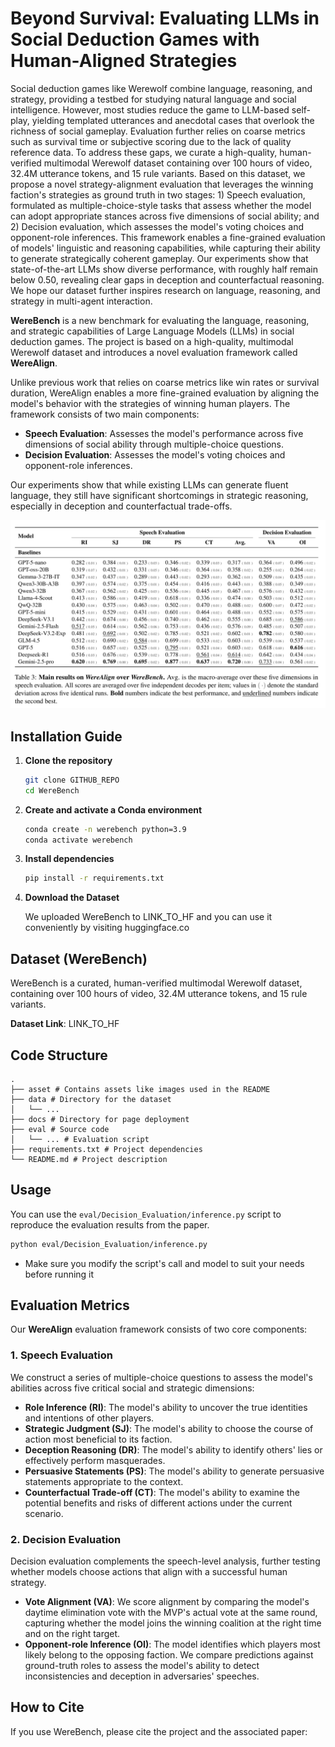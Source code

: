 # Beyond Survival: Evaluating LLMs in Social Deduction Games with Human-Aligned Strategies

Social deduction games like Werewolf combine language, reasoning, and strategy, providing a testbed for studying natural language and social intelligence. However, most studies reduce the game to LLM-based self-play, yielding templated utterances and anecdotal cases that overlook the richness of social gameplay. Evaluation further relies on coarse metrics such as survival time or subjective scoring due to the lack of quality reference data. To address these gaps, we curate a high-quality, human-verified multimodal Werewolf dataset containing over 100 hours of video, 32.4M utterance tokens, and 15 rule variants. Based on this dataset, we propose a novel strategy-alignment evaluation that leverages the winning faction's strategies as ground truth in two stages: 1) Speech evaluation, formulated as multiple-choice-style tasks that assess whether the model can adopt appropriate stances across five dimensions of social ability; and 2) Decision evaluation, which assesses the model's voting choices and opponent-role inferences. This framework enables a fine-grained evaluation of models' linguistic and reasoning capabilities, while capturing their ability to generate strategically coherent gameplay. Our experiments show that state-of-the-art LLMs show diverse performance, with roughly half remain below 0.50, revealing clear gaps in deception and counterfactual reasoning. We hope our dataset further inspires research on language, reasoning, and strategy in multi-agent interaction.

**WereBench** is a new benchmark for evaluating the language, reasoning, and strategic capabilities of Large Language Models (LLMs) in social deduction games. The project is based on a high-quality, multimodal Werewolf dataset and introduces a novel evaluation framework called **WereAlign**.

Unlike previous work that relies on coarse metrics like win rates or survival duration, WereAlign enables a more fine-grained evaluation by aligning the model's behavior with the strategies of winning human players. The framework consists of two main components:
*   **Speech Evaluation**: Assesses the model's performance across five dimensions of social ability through multiple-choice questions.
*   **Decision Evaluation**: Assesses the model's voting choices and opponent-role inferences.

Our experiments show that while existing LLMs can generate fluent language, they still have significant shortcomings in strategic reasoning, especially in deception and counterfactual trade-offs.

![WereAlign Framework](asset/evaluation.png)

## Installation Guide

1.  **Clone the repository**
    ```bash
    git clone GITHUB_REPO
    cd WereBench
    ```

2.  **Create and activate a Conda environment**
    ```bash
    conda create -n werebench python=3.9
    conda activate werebench
    ```

3.  **Install dependencies**
    ```bash
    pip install -r requirements.txt
    ```

4.  **Download the Dataset**
    
    We uploaded WereBench to LINK_TO_HF and you can use it conveniently by visiting huggingface.co

## Dataset (WereBench)

WereBench is a curated, human-verified multimodal Werewolf dataset, containing over 100 hours of video, 32.4M utterance tokens, and 15 rule variants.

**Dataset Link**: LINK_TO_HF

## Code Structure

```
.
├── asset # Contains assets like images used in the README
├── data # Directory for the dataset
│   └── ...
├── docs # Directory for page deployment
├── eval # Source code
│   └── ... # Evaluation script
├── requirements.txt # Project dependencies
└── README.md # Project description
```

## Usage

You can use the `eval/Decision_Evaluation/inference.py` script to reproduce the evaluation results from the paper.

```bash
python eval/Decision_Evaluation/inference.py
```
*   Make sure you modify the script's call and model to suit your needs before running it

## Evaluation Metrics

Our **WereAlign** evaluation framework consists of two core components:

### 1. Speech Evaluation

We construct a series of multiple-choice questions to assess the model's abilities across five critical social and strategic dimensions:

*   **Role Inference (RI)**: The model's ability to uncover the true identities and intentions of other players.
*   **Strategic Judgment (SJ)**: The model's ability to choose the course of action most beneficial to its faction.
*   **Deception Reasoning (DR)**: The model's ability to identify others' lies or effectively perform masquerades.
*   **Persuasive Statements (PS)**: The model's ability to generate persuasive statements appropriate to the context.
*   **Counterfactual Trade-off (CT)**: The model's ability to examine the potential benefits and risks of different actions under the current scenario.

### 2. Decision Evaluation

Decision evaluation complements the speech-level analysis, further testing whether models choose actions that align with a successful human strategy.

*   **Vote Alignment (VA)**: We score alignment by comparing the model's daytime elimination vote with the MVP's actual vote at the same round, capturing whether the model joins the winning coalition at the right time and on the right target.
*   **Opponent-role Inference (OI)**: The model identifies which players most likely belong to the opposing faction. We compare predictions against ground-truth roles to assess the model's ability to detect inconsistencies and deception in adversaries' speeches.

## How to Cite

If you use WereBench, please cite the project and the associated paper:
